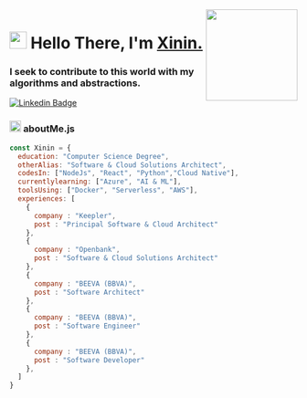 
<img align="right" src="https://media.giphy.com/media/d31vTpVi1LAcDvdm/giphy.gif" height="160px" width="auto">

<h1 align="left"><img src="https://raw.githubusercontent.com/sidbelbase/sidbelbase/master/wave.gif" width="30px"><strong> Hello There, I'm <a href="https://www.diprieto.guru">Xinin.</a></strong>
</h1>

<h3 align="left"><strong>
I seek to contribute to this world with my algorithms and abstractions.</strong></h3>

<a target="_blank" href="https://linkedin.com/in/dpt92/">
<img src="https://img.shields.io/badge/-ME-blue?style=for-the-badge&logo=Linkedin&logoColor=white&link=https://linkedin.com/in/dpt92/" alt="Linkedin Badge">
</a>

<br>

###  <img src="https://media.giphy.com/media/ln7z2eWriiQAllfVcn/giphy.gif" height="20"> **aboutMe.js**

```javascript
const Xinin = {
  education: "Computer Science Degree",
  otherAlias: "Software & Cloud Solutions Architect",
  codesIn: ["NodeJs", "React", "Python","Cloud Native"],
  currentlylearning: ["Azure", "AI & ML"],
  toolsUsing: ["Docker", "Serverless", "AWS"],
  experiences: [
    {
      company : "Keepler",
      post : "Principal Software & Cloud Architect"
    },
    {
      company : "Openbank",
      post : "Software & Cloud Solutions Architect"
    },
    {
      company : "BEEVA (BBVA)",
      post : "Software Architect"
    },
    {
      company : "BEEVA (BBVA)",
      post : "Software Engineer"
    },
    {
      company : "BEEVA (BBVA)",
      post : "Software Developer"
    },
  ]
}
```
